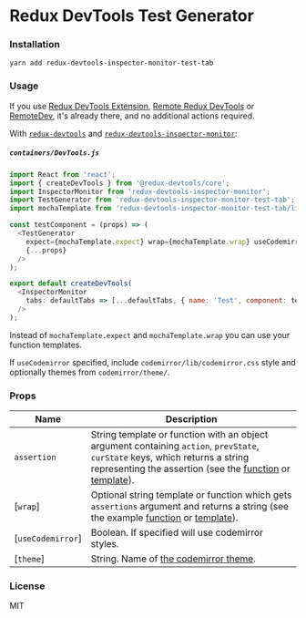 # Redux DevTools Test Generator

### Installation

```
yarn add redux-devtools-inspector-monitor-test-tab
```

### Usage

If you use [Redux DevTools Extension](https://github.com/zalmoxisus/redux-devtools-extension), [Remote Redux DevTools](https://github.com/zalmoxisus/remote-redux-devtools) or [RemoteDev](https://github.com/zalmoxisus/remotedev), it's already there, and no additional actions required.

With [`redux-devtools`](https://github.com/reduxjs/redux-devtools) and [`redux-devtools-inspector-monitor`](https://github.com/reduxjs/redux-devtools/packages/redux-devtools-inspector-monitor):

##### `containers/DevTools.js`

```js
import React from 'react';
import { createDevTools } from '@redux-devtools/core';
import InspectorMonitor from 'redux-devtools-inspector-monitor';
import TestGenerator from 'redux-devtools-inspector-monitor-test-tab';
import mochaTemplate from 'redux-devtools-inspector-monitor-test-tab/lib/redux/mocha'; // If using default tests.

const testComponent = (props) => (
  <TestGenerator
    expect={mochaTemplate.expect} wrap={mochaTemplate.wrap} useCodemirror
    {...props}
  />
);

export default createDevTools(
  <InspectorMonitor
    tabs: defaultTabs => [...defaultTabs, { name: 'Test', component: testComponent }]
  />
);
```

Instead of `mochaTemplate.expect` and `mochaTemplate.wrap` you can use your function templates.

If `useCodemirror` specified, include `codemirror/lib/codemirror.css` style and optionally themes from `codemirror/theme/`.

### Props

| Name              | Description                                                                                                                                                                                                                                                                                                                                                                                                                                                                    |
| ----------------- | ------------------------------------------------------------------------------------------------------------------------------------------------------------------------------------------------------------------------------------------------------------------------------------------------------------------------------------------------------------------------------------------------------------------------------------------------------------------------------ |
| `assertion`       | String template or function with an object argument containing `action`, `prevState`, `curState` keys, which returns a string representing the assertion (see the [function](https://github.com/reduxjs/redux-devtools/blob/master/packages/redux-devtools-inspector-monitor-test-tab/src/redux/mocha/index.ts#L8-L9) or [template](https://github.com/reduxjs/redux-devtools/blob/master/packages/redux-devtools-inspector-monitor-test-tab/src/redux/mocha/template.ts#L5)). |
| [`wrap`]          | Optional string template or function which gets `assertions` argument and returns a string (see the example [function](https://github.com/reduxjs/redux-devtools/blob/master/packages/redux-devtools-inspector-monitor-test-tab/src/redux/mocha/index.ts#L11-L13) or [template](https://github.com/reduxjs/redux-devtools/blob/master/packages/redux-devtools-inspector-monitor-test-tab/src/redux/mocha/template.ts#L7-L8)).                                                  |
| [`useCodemirror`] | Boolean. If specified will use codemirror styles.                                                                                                                                                                                                                                                                                                                                                                                                                              |
| [`theme`]         | String. Name of [the codemirror theme](https://codemirror.net/demo/theme.html).                                                                                                                                                                                                                                                                                                                                                                                                |

### License

MIT
